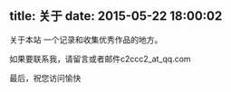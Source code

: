 title: 关于
date: 2015-05-22 18:00:02
---
关于本站
一个记录和收集优秀作品的地方。



如果要联系我，请留言或者邮件c2ccc2_at_qq.com

最后，祝您访问愉快